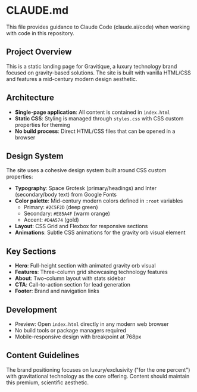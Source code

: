 # CLAUDE.md

This file provides guidance to Claude Code (claude.ai/code) when working with code in this repository.

## Project Overview

This is a static landing page for Gravitique, a luxury technology brand focused on gravity-based solutions. The site is built with vanilla HTML/CSS and features a mid-century modern design aesthetic.

## Architecture

- **Single-page application**: All content is contained in `index.html`
- **Static CSS**: Styling is managed through `styles.css` with CSS custom properties for theming
- **No build process**: Direct HTML/CSS files that can be opened in a browser

## Design System

The site uses a cohesive design system built around CSS custom properties:

- **Typography**: Space Grotesk (primary/headings) and Inter (secondary/body text) from Google Fonts
- **Color palette**: Mid-century modern colors defined in `:root` variables
  - Primary: `#2C5F2D` (deep green)
  - Secondary: `#E85A4F` (warm orange)
  - Accent: `#D4A574` (gold)
- **Layout**: CSS Grid and Flexbox for responsive sections
- **Animations**: Subtle CSS animations for the gravity orb visual element

## Key Sections

- **Hero**: Full-height section with animated gravity orb visual
- **Features**: Three-column grid showcasing technology features
- **About**: Two-column layout with stats sidebar
- **CTA**: Call-to-action section for lead generation
- **Footer**: Brand and navigation links

## Development

- Preview: Open `index.html` directly in any modern web browser
- No build tools or package managers required
- Mobile-responsive design with breakpoint at 768px

## Content Guidelines

The brand positioning focuses on luxury/exclusivity ("for the one percent") with gravitational technology as the core offering. Content should maintain this premium, scientific aesthetic.